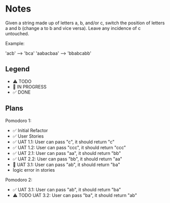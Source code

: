 # Notes

Given a string made up of letters a, b, and/or c, switch the position of letters a and b (change a to b and vice versa). Leave any incidence of c untouched.

Example:

'acb' --> 'bca'
'aabacbaa' --> 'bbabcabb'


## Legend
- ⚠ TODO
- 🚧 IN PROGRESS
- ✅ DONE

## Plans

Pomodoro 1:
- ✅ Initial Refactor
- ✅ User Stories
- ✅ UAT 1.1: User can pass "c", it should return "c"
- ✅ UAT 1.2: User can pass "ccc", it should return "ccc"
- ✅ UAT 2.1: User can pass "aa", it should return "bb"
- ✅ UAT 2.2: User can pass "bb", it should return "aa"
- 🚧 UAT 3.1: User can pass "ab", it should return "ba"
- logic error in stories

Pomodoro 2:
- ✅ UAT 3.1: User can pass "ab", it should return "ba"
- ⚠ TODO UAT 3.2: User can pass "ba", it should return "ab"

